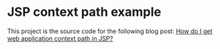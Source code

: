 # JSP context path example

This project is the source code for the following blog post: [How do I get web application context path in JSP?](http://kodejava.org/how-do-i-get-web-application-context-path-in-jsp/)
